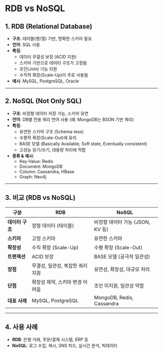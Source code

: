 # RDB vs NoSQL

## 1. RDB (Relational Database)
- **구조**: 테이블(행/열) 기반, 명확한 스키마 필요  
- **언어**: SQL 사용  
- **특징**:  
  - 데이터 무결성 보장 (ACID 지원)  
  - 스키마 기반으로 데이터 구조가 고정됨  
  - 조인(Join) 기능 지원  
  - 수직적 확장(Scale-Up)이 주로 사용됨  
- **예시**: MySQL, PostgreSQL, Oracle  

---

## 2. NoSQL (Not Only SQL)
- **구조**: 비정형 데이터 저장 가능, 스키마 유연  
- **언어**: DB별 전용 쿼리 언어 사용 (예: MongoDB는 BSON 기반 쿼리)  
- **특징**:  
  - 유연한 스키마 구조 (Schema-less)  
  - 수평적 확장(Scale-Out)에 유리  
  - BASE 모델 (Basically Available, Soft state, Eventually consistent)  
  - 고성능 읽기/쓰기, 대용량 처리에 적합  
- **종류 & 예시**:  
  - Key-Value: Redis  
  - Document: MongoDB  
  - Column: Cassandra, HBase  
  - Graph: Neo4j  

---

## 3. 비교 (RDB vs NoSQL)

| 구분 | RDB | NoSQL |
|------|-----|--------|
| **데이터 구조** | 정형 데이터 (테이블) | 비정형 데이터 가능 (JSON, KV 등) |
| **스키마** | 고정 스키마 | 유연한 스키마 |
| **확장성** | 수직 확장 (Scale-Up) | 수평 확장 (Scale-Out) |
| **트랜잭션** | ACID 보장 | BASE 모델 (궁극적 일관성) |
| **장점** | 무결성, 일관성, 복잡한 쿼리 지원 | 유연성, 확장성, 대규모 처리 |
| **단점** | 확장성 제약, 스키마 변경 어려움 | 조인 미지원, 일관성 약함 |
| **대표 사례** | MySQL, PostgreSQL | MongoDB, Redis, Cassandra |

---

## 4. 사용 사례
- **RDB**: 은행 거래, 주문/결제 시스템, ERP 등  
- **NoSQL**: 로그 수집, 캐시, SNS 피드, 실시간 분석, 빅데이터  
